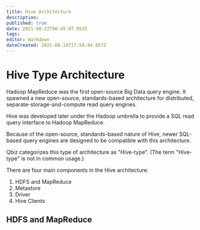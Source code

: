 ```yaml
---
title: Hive Architecture
description: 
published: true
date: 2021-08-22T06:45:07.053Z
tags: 
editor: markdown
dateCreated: 2021-08-19T17:58:44.857Z
---
```


# Hive Type Architecture
Hadoop MapReduce was the first open-source Big Data query engine. It spawned a new open-source, standards-based architecture for distributed, separate-storage-and-compute read query engines.

Hive was developed later under the Hadoop umbrella to provide a SQL read query interface to Hadoop MapReduce.

Because of the open-source, standards-based nature of Hive, newer SQL-based query engines are designed to be compatible with this architecture.

Qbiz categorizes this type of architecture as "Hive-type". (The term "Hive-type" is not in common usage.)

There are four main components in the Hive architecture:

1. HDFS and MapReduce
2. Metastore
3. Driver
4. Hive Clients

## HDFS and MapReduce

